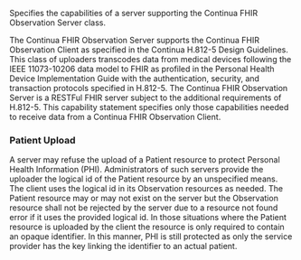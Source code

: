 Specifies the capabilities of a server supporting the Continua FHIR Observation Server class.

The Continua FHIR Observation Server supports the Continua FHIR Observation Client as specified in the Continua H.812-5 Design Guidelines. This class of uploaders transcodes data from medical devices following the IEEE 11073-10206 data model to FHIR as profiled in the Personal Health Device Implementation Guide with the authentication, security, and transaction protocols specified in H.812-5. 
The Continua FHIR Observation Server is a RESTFul FHIR server subject to the additional requirements of H.812-5. This capability statement specifies only those capabilities needed to receive data from a Continua FHIR Observation Client.

### Patient Upload
A server may refuse the upload of a Patient resource to protect Personal Health Information (PHI). Administrators of such servers provide the uploader the logical id of the Patient resource by an unspecified means. The client uses the logical id in its Observation resources as needed. The Patient resource may or may not exist on the server but the Observation resource shall not be rejected by the server due to a resource not found error if it uses the provided logical id. In those situations where the Patient resource is uploaded by the client the resource is only required to contain an opaque identifier. In this manner, PHI is still protected as only the service provider has the key linking the identifier to an actual patient.
